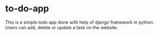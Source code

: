 # to-do-app

This is a simple todo app done with help of django framework in python. Users can add, delete or update a task on the website.
